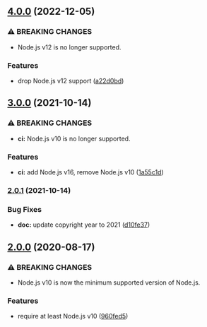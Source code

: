 ## [4.0.0](https://github.com/KenanY/jots/compare/3.0.0...4.0.0) (2022-12-05)


### ⚠ BREAKING CHANGES

* Node.js v12 is no longer supported.

### Features

* drop Node.js v12 support ([a22d0bd](https://github.com/KenanY/jots/commit/a22d0bdb6e86d846b6c54d52267ac22db819dd12))

## [3.0.0](https://github.com/KenanY/jots/compare/2.0.1...3.0.0) (2021-10-14)


### ⚠ BREAKING CHANGES

* **ci:** Node.js v10 is no longer supported.

### Features

* **ci:** add Node.js v16, remove Node.js v10 ([1a55c1d](https://github.com/KenanY/jots/commit/1a55c1d9cc5850e449e357715d3479bb73d8ae6d))

### [2.0.1](https://github.com/KenanY/jots/compare/2.0.0...2.0.1) (2021-10-14)


### Bug Fixes

* **doc:** update copyright year to 2021 ([d10fe37](https://github.com/KenanY/jots/commit/d10fe37247e394d3c17c2b06264d52e80ccc7ecf))

## [2.0.0](https://github.com/KenanY/jots/compare/1.0.5...2.0.0) (2020-08-17)


### ⚠ BREAKING CHANGES

* Node.js v10 is now the minimum supported version of
Node.js.

### Features

* require at least Node.js v10 ([960fed5](https://github.com/KenanY/jots/commit/960fed5f44f0a8b2fb0e6d90297dcda48b3b45a7))
